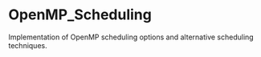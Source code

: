 # OpenMP_Scheduling
Implementation of OpenMP scheduling options and alternative scheduling techniques.
